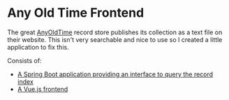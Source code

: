 # Any Old Time Frontend

The great [AnyOldTime](http://www.anyoldtime.nl) record store publishes its collection as a text file on their website. This isn't very searchable and nice to use so I created a little application to fix this.

Consists of:
- [A Spring Boot application providing an interface to query the record index](https://github.com/utwyko/any-old-time-backend)
- [A Vue.js frontend](https://github.com/utwyko/any-old-time-frontend)
